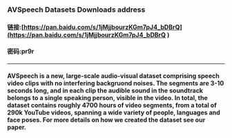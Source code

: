 ### AVSpeech Datasets Downloads address
#### 链接:[https://pan.baidu.com/s/1jMjjbourzKGm7pJ4_bDBrQ](https://pan.baidu.com/s/1jMjjbourzKGm7pJ4_bDBrQ ) 
#### 密码:pr9r


------------


#### AVSpeech is a new, large-scale audio-visual dataset comprising speech video clips with no interfering backgruond noises. The segments are 3-10 seconds long, and in each clip the audible sound in the soundtrack belongs to a single speaking person, visible in the video. In total, the dataset contains roughly 4700 hours of video segments, from a total of 290k YouTube videos, spanning a wide variety of people, languages and face poses. For more details on how we created the dataset see our paper.